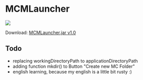 # MCMLauncher

![](https://github.com/dennis6981/Minecraft-Multi-Launcher/raw/master/MCMLauncher.png)

Download: [MCMLauncher.jar v1.0](https://github.com/downloads/dennis6981/Minecraft-Multi-Launcher/MCMLauncher.jar "MCMLauncher.jar v1.0")

## Todo

 * replacing workingDirectoryPath to applicationDirectoryPath
 * adding function mkdir() to Button "Create new MC Folder"
 * english learning, because my english is a little bit rusty :)
